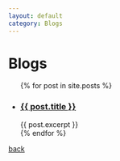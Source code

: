 ```yaml
---
layout: default
category: Blogs
---
```


# Blogs

<ul>
  {% for post in site.posts %}
    <li class="blog">
      <h3><u><a href="{{ post.url }}">{{ post.title }}</a></u></h3>
      {{ post.excerpt }}
    </li>
  {% endfor %}
</ul>

[back](./)